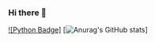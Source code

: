 ### Hi there 👋
[![Python Badge]](http://img.shields.io/badge/language-swift-orange&logo=Python&logoColor=#EC1D24&link=https://img.shields.io/badge/-Python-%23EC1D24)
[![Anurag's GitHub stats](https://github-readme-stats.vercel.app/api?username=ParkSeoJune&&show_icons=true&theme=default)]
<!--
**ParkSeoJune/ParkSeoJune** is a ✨ _special_ ✨ repository because its `README.md` (this file) appears on your GitHub profile.

Here are some ideas to get you started:

- 🔭 I’m currently working on ...
- 🌱 I’m currently learning ...
- 👯 I’m looking to collaborate on ...
- 🤔 I’m looking for help with ...
- 💬 Ask me about ...
- 📫 How to reach me: ...
- 😄 Pronouns: ...
- ⚡ Fun fact: ...
-->
